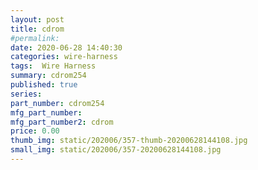 ```yaml
---
layout: post
title: cdrom
#permalink: 
date: 2020-06-28 14:40:30
categories: wire-harness
tags:  Wire Harness
summary: cdrom254
published: true 
series: 
part_number: cdrom254
mfg_part_number: 
mfg_part_number2: cdrom
price: 0.00
thumb_img: static/202006/357-thumb-20200628144108.jpg
small_img: static/202006/357-20200628144108.jpg
---
```



